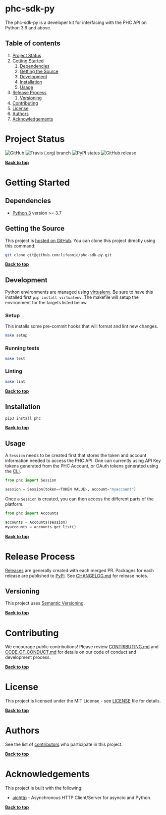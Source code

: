 # phc-sdk-py

The phc-sdk-py is a developer kit for interfacing with the PHC API on Python 3.6 and above.

## Table of contents

1. [Project Status](#project-status)
1. [Getting Started](#getting-started)
    1. [Dependencies](#dependencies)
    1. [Getting the Source](#getting-the-source)
    1. [Development](#development)
    1. [Installation](#installation)
    1. [Usage](#usage)
1. [Release Process](#release-process)
    1. [Versioning](#versioning)
1. [Contributing](#contributing)
1. [License](#license)
1. [Authors](#authors)
1. [Acknowledgements](#acknowledgements)


# Project Status

![GitHub](https://img.shields.io/github/license/lifeomic/phc-sdk-py.svg?style=for-the-badge)
![Travis (.org) branch](https://img.shields.io/travis/lifeomic/phc-sdk-py/master.svg?style=for-the-badge)
![PyPI status](https://img.shields.io/pypi/status/phc.svg?style=for-the-badge)
![GitHub release](https://img.shields.io/github/release/lifeomic/phc-sdk-py.svg?style=for-the-badge)

**[Back to top](#table-of-contents)**

# Getting Started

## Dependencies

* [Python 3](https://www.python.org/download/releases/3.0/) version >= 3.7

## Getting the Source

This project is [hosted on GitHub](https://github.com/lifeomic/phc-sdk-py). You can clone this project directly using this command:

```bash
git clone git@github.com:lifeomic/phc-sdk-py.git
```
**[Back to top](#table-of-contents)**

## Development

Python environments are managed using [virtualenv](https://virtualenv.pypa.io/en/latest/).  Be sure to have this installed first `pip install virtualenv`.  The makefile will setup the environment for the targets listed below.


### Setup

This installs some pre-commit hooks that will format and lint new changes.

```bash
make setup
```

### Running tests

```bash
make test
```

### Linting

```bash
make lint
```

**[Back to top](#table-of-contents)**

## Installation

```bash
pip3 install phc
```
**[Back to top](#table-of-contents)**

## Usage

A `Session` needs to be created first that stores the token and account information needed to access the PHC API.  One can currently using API Key tokens generated from the PHC Account, or OAuth tokens generated using the [CLI](https://github.com/lifeomic/cli).

```python
from phc import Session

session = Session(token=<TOKEN VALUE>, account="myaccount")
```

Once a `Session` is created, you can then access the different parts of the platform.

```python
from phc import Accounts

accounts = Accounts(session)
myaccounts = accounts.get_list()
```


**[Back to top](#table-of-contents)**

# Release Process

[Releases](https://github.com/lifeomic/phc-sdk-py/releases) are generally created with each merged PR. Packages for each release are published to [PyPi](https://pypi.org/project/phc/). See [CHANGELOG.md](CHANGELOG.md) for release notes.

## Versioning

This project uses [Semantic Versioning](http://semver.org/).

**[Back to top](#table-of-contents)**


# Contributing

We encourage public contributions! Please review [CONTRIBUTING.md](CONTRIBUTING.md) and [CODE_OF_CONDUCT.md](CODE_OF_CONDUCT.md) for details on our code of conduct and development process.

**[Back to top](#table-of-contents)**


# License

This project is licensed under the MIT License - see [LICENSE](LICENSE) file for details.

**[Back to top](#table-of-contents)**


# Authors

See the list of [contributors](https://github.com/lifeomic/cli/contributors) who participate in this project.

**[Back to top](#table-of-contents)**


# Acknowledgements

This project is built with the following:

* [aiohttp](https://aiohttp.readthedocs.io/en/stable/) - Asynchronous HTTP Client/Server for asyncio and Python.

**[Back to top](#table-of-contents)**